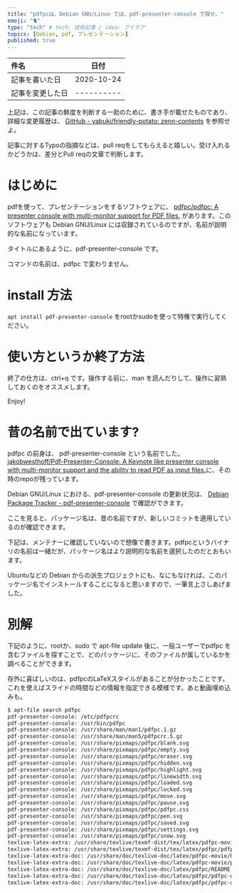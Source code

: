 ```yaml
---
title: "pdfpcは、Debian GNU/Linux では、pdf-presenter-console で探せ。"
emoji: "🐈"
type: "tech" # tech: 技術記事 / idea: アイデア
topics: [Debian, pdf, プレゼンテーション]
published: true
---
```


|     件名       |   日付   |
|:----           |:----:|
|記事を書いた日  |2020-10-24|
|記事を変更した日|----------|

上記は、この記事の鮮度を判断する一助のために、書き手が載せたものであり、詳細な変更履歴は、 [GitHub - yabuki/friendly-potato: zenn-contents](https://github.com/yabuki/friendly-potato) を参照せよ。

記事に対するTypoの指摘などは、pull reqをしてもらえると嬉しい。受け入れるかどうかは、差分とPull reqの文章で判断します。

# はじめに

pdfを使って、プレゼンテーションをするソフトウェアに、 [pdfpc/pdfpc: A presenter console with multi-monitor support for PDF files.](https://github.com/pdfpc/pdfpc) があります。このソフトウェアも Debian GNU/Linux には収録されているのですが、名前が説明的な名前になっています。

タイトルにあるように、pdf-presenter-console です。

コマンドの名前は、pdfpc で変わりません。

# install 方法

`apt install pdf-presenter-console` をrootかsudoを使って特権で実行してください。

# 使い方というか終了方法

終了の仕方は、ctrl+q です。操作する前に、man を読んだりして、操作に習熟しておくのをオススメします。

Enjoy!

# 昔の名前で出ています?

pdfpc の前身は、 pdf-presenter-console という名前でした。[jakobwesthoff/Pdf-Presenter-Console: A Keynote like presenter console with multi-monitor support and the ability to read PDF as input files.](https://github.com/jakobwesthoff/Pdf-Presenter-Console)に、その時のrepoが残っています。

Debian GNU/Linux における、pdf-presenter-console の更新状況は、 [Debian Package Tracker - pdf-presenter-console](https://tracker.debian.org/pkg/pdf-presenter-console) で確認ができます。

ここを見ると、パッケージ名は、昔の名前ですが、新しいコミットを適用しているのが確認できます。

下記は、メンテナーに確認していないので想像で書きます。pdfpcというバイナリの名前は一緒だが、パッケージ名はより説明的な名前を選択したのだとおもいます。

Ubuntuなどの Debian からの派生プロジェクトにも、なにもなければ、このパッケージ名でインストールすることになると思いますので、一筆言上さしあげました。

# 別解

下記のように、rootか、sudo で apt-file update 後に、一般ユーザーでpdfpc を含むファイルを探すことで、どのパッケージに、そのファイルが属しているかを調べることができます。

存外に喜ばしいのは、pdfpcのLaTeXスタイルがあることが分かったことです。これを使えばスライドの時間などの情報を指定できる模様です。あと動画埋め込みも。

```bash
$ apt-file search pdfpc
pdf-presenter-console: /etc/pdfpcrc
pdf-presenter-console: /usr/bin/pdfpc
pdf-presenter-console: /usr/share/man/man1/pdfpc.1.gz
pdf-presenter-console: /usr/share/man/man5/pdfpcrc.5.gz
pdf-presenter-console: /usr/share/pixmaps/pdfpc/blank.svg
pdf-presenter-console: /usr/share/pixmaps/pdfpc/empty.svg
pdf-presenter-console: /usr/share/pixmaps/pdfpc/eraser.svg
pdf-presenter-console: /usr/share/pixmaps/pdfpc/hidden.svg
pdf-presenter-console: /usr/share/pixmaps/pdfpc/highlight.svg
pdf-presenter-console: /usr/share/pixmaps/pdfpc/linewidth.svg
pdf-presenter-console: /usr/share/pixmaps/pdfpc/loaded.svg
pdf-presenter-console: /usr/share/pixmaps/pdfpc/locked.svg
pdf-presenter-console: /usr/share/pixmaps/pdfpc/move.svg
pdf-presenter-console: /usr/share/pixmaps/pdfpc/pause.svg
pdf-presenter-console: /usr/share/pixmaps/pdfpc/pdfpc.css
pdf-presenter-console: /usr/share/pixmaps/pdfpc/pen.svg
pdf-presenter-console: /usr/share/pixmaps/pdfpc/saved.svg
pdf-presenter-console: /usr/share/pixmaps/pdfpc/settings.svg
pdf-presenter-console: /usr/share/pixmaps/pdfpc/snow.svg
texlive-latex-extra: /usr/share/texlive/texmf-dist/tex/latex/pdfpc-movie/pdfpc-movie.sty
texlive-latex-extra: /usr/share/texlive/texmf-dist/tex/latex/pdfpc/pdfpc.sty
texlive-latex-extra-doc: /usr/share/doc/texlive-doc/latex/pdfpc-movie/README.md
texlive-latex-extra-doc: /usr/share/doc/texlive-doc/latex/pdfpc-movie/pdfpc-movie-doc.pdf
texlive-latex-extra-doc: /usr/share/doc/texlive-doc/latex/pdfpc/README.md
texlive-latex-extra-doc: /usr/share/doc/texlive-doc/latex/pdfpc/pdfpc-doc.pdf
texlive-latex-extra-doc: /usr/share/doc/texlive-doc/latex/pdfpc/pdfpc-doc.tex.gz
```
